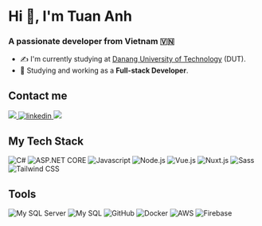 <h1 align="left">Hi 👋, I'm Tuan Anh</h1>

<p align="left">
  <h3 align="left">A passionate developer from Vietnam 🇻🇳 </h3>
</p>

- ✍ I'm currently studying at [Danang University of Technology](https://dut.udn.vn/) (DUT).
- 🌱 Studying and working as a **Full-stack Developer**.

## Contact me

<p align="left">
  <a href="https://www.facebook.com/buituananh.bta.99" alt="Facebook">
    <img src="https://img.shields.io/badge/Facebook-1877F2?style=flat-square&logo=facebook&logoColor=white" target="_blank" />
  </a>
  <a href="https://www.linkedin.com/in/buituananh103/" alt="Linkedin">
    <img src="https://img.shields.io/badge/LinkedIn-0077B5?style=flat-square&logo=linkedin&logoColor=white" alt="linkedin"/>
  </a> 
  <a href="mailto:anhaanh2003@gmail.com" alt="Email">
    <img src="https://img.shields.io/badge/Gmail-D14836?style=flat-square&logo=gmail&logoColor=white"/>
  </a>
</p>

## My Tech Stack

![C#](http://img.shields.io/badge/-C%23-239120?style=flat-square&logo=c-sharp&logoColor=ffffff)
![ASP.NET CORE](https://img.shields.io/badge/ASP.NET_Core-5C2D91?style=flat-square&logo=asp.net&logoColor=white)
![Javascript](https://img.shields.io/badge/JavaScript-F7DF1E?style=flat-square&logo=javascript&logoColor=white)
![Node.js](http://img.shields.io/badge/-Node.js-68A063?style=flat-square&logo=node.js&logoColor=ffffff)
![Vue.js](http://img.shields.io/badge/-Vue.js-4FC08D?style=flat-square&logo=vue.js&logoColor=ffffff)
![Nuxt.js](https://img.shields.io/badge/Nuxt.js-00C58E?style=flat-square&logo=nuxt.js&logoColor=white)
![Sass](https://img.shields.io/badge/-Sass-%23CC6699?style=flat-square&logo=sass&logoColor=ffffff)
![Tailwind CSS](http://img.shields.io/badge/-Tailwind_CSS-38B2AC?style=flat-square&logo=tailwind-css&logoColor=ffffff)

## Tools

![My SQL Server](http://img.shields.io/badge/-MS%20SQL%20Server-CC2927?style=flat-square&logo=microsoft-sql-server&logoColor=ffffff)
![My SQL](https://img.shields.io/badge/MySQL-4479A1?style=flat-square&logo=mysql&logoColor=white)
![GitHub](https://img.shields.io/badge/-GitHub-181717?style=flat-square&logo=github)
![Docker](https://img.shields.io/badge/Docker-2496ED?style=flat-square&logo=docker&logoColor=white)
![AWS](http://img.shields.io/badge/-AWS-232F3E?style=flat-square&logo=amazon-aws&logoColor=ffffff)
![Firebase](http://img.shields.io/badge/-Firebase-FFCA28?style=flat-square&logo=firebase&logoColor=ffffff)
